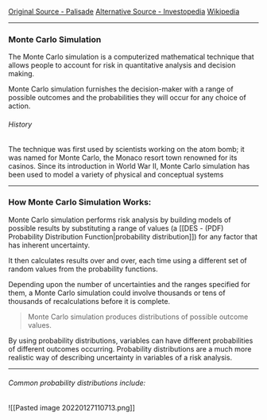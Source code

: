 [Original Source - Palisade](https://www.palisade.com/risk/monte_carlo_simulation.asp#:~:text=Monte%20Carlo%20simulation%20is%20a,quantitative%20analysis%20and%20decision%20making.&text=Monte%20Carlo%20simulation%20furnishes%20the,for%20any%20choice%20of%20action.)
[Alternative Source - Investopedia](https://www.investopedia.com/terms/m/montecarlosimulation.asp)
[Wikipedia](https://en.wikipedia.org/wiki/Monte_Carlo_method)

---
### Monte Carlo Simulation
The Monte Carlo simulation is a computerized mathematical technique that allows people to account for risk in quantitative analysis and decision making. 

Monte Carlo simulation furnishes the decision-maker with a range of possible outcomes and the probabilities they will occur for any choice of action. 

###### History
The technique was first used by scientists working on the atom bomb; it was named for Monte Carlo, the Monaco resort town renowned for its casinos. Since its introduction in World War II, Monte Carlo simulation has been used to model a variety of physical and conceptual systems

---
### How Monte Carlo Simulation Works:
Monte Carlo simulation performs risk analysis by building models of possible results by substituting a range of values (a [[DES - (PDF) Probability Distribution Function|probability distribution]]) for any factor that has inherent uncertainty. 

It then calculates results over and over, each time using a different set of random values from the probability functions. 

Depending upon the number of uncertainties and the ranges specified for them, a Monte Carlo simulation could involve thousands or tens of thousands of recalculations before it is complete.

> Monte Carlo simulation produces distributions of possible outcome values.

By using probability distributions, variables can have different probabilities of different outcomes occurring. Probability distributions are a much more realistic way of describing uncertainty in variables of a risk analysis.

---
###### Common probability distributions include:
![[Pasted image 20220127110713.png]]